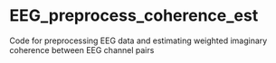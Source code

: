 # EEG_preprocess_coherence_est
Code for preprocessing EEG data and estimating weighted imaginary coherence between EEG channel pairs
